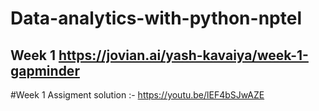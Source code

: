 # Data-analytics-with-python-nptel

## Week 1 https://jovian.ai/yash-kavaiya/week-1-gapminder

#Week 1 Assigment solution :- https://youtu.be/lEF4bSJwAZE
